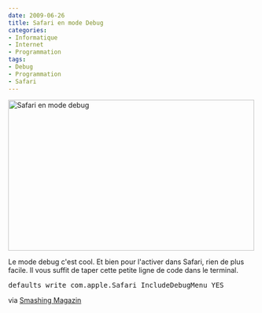 ```yaml
---
date: 2009-06-26
title: Safari en mode Debug
categories:
- Informatique
- Internet
- Programmation
tags:
- Debug
- Programmation
- Safari
---
```

<img class="alignnone size-medium wp-image-1285" title="Safari en mode debug" src="https://dlgjp9x71cipk.cloudfront.net/2009/06/SafariDebug1-500x306.png" alt="Safari en mode debug" width="500" height="306" />

Le mode debug c'est cool. Et bien pour l'activer dans Safari, rien de plus facile. Il vous suffit de taper cette petite ligne de code dans le terminal.
<pre>defaults write com.apple.Safari IncludeDebugMenu YES</pre>
via <a title="Smashing Magazin" href="https://www.smashingmagazine.com/2009/06/04/30-must-have-tweaks-for-your-mac/">Smashing Magazin</a>
